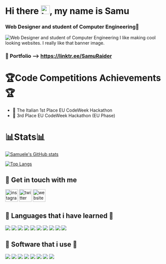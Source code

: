 # Hi there <img src="https://user-images.githubusercontent.com/1303154/88677602-1635ba80-d120-11ea-84d8-d263ba5fc3c0.gif" width="28px" alt="hi">, my name is Samu 
### **Web Designer** and student of **Computer Engineering**🌹
![**Web Designer** and student of **Computer Engineering**](https://pbs.twimg.com/profile_banners/1083878404225724416/1641803588/1500x500)
I like making cool looking websites.
I really like that banner image.

### 🔗 Portfolio --> https://linktr.ee/SamuRaider

# 🏆Code Competitions Achievements 🏆 <br>
* 🥇 The Italian 1st Place EU CodeWeek Hackathon <br>
* 🥉 3rd Place EU CodeWeek Hackathon (EU Phase)<br>
# 📊Stats📊  
[![Samuele's GitHub stats](https://github-readme-stats.vercel.app/api?username=SamueleStabile&show_icons=true&theme=tokyonight)](https://github.com/SamueleStabile/github-readme-stats)

[![Top Langs](https://github-readme-stats.vercel.app/api/top-langs/?username=SamueleStabile&layout=compact)](https://github.com/SamueleStabile/github-readme-stats)

## 👥 Get in touch with me
[<img src='https://cdn.jsdelivr.net/npm/simple-icons@3.0.1/icons/instagram.svg' alt='instagram' height='40'>](https://www.instagram.com/samu_raid/)  [<img src='https://cdn.jsdelivr.net/npm/simple-icons@3.0.1/icons/twitter.svg' alt='twitter' height='40'>](https://twitter.com/SamuRaider_)  [<img src='https://cdn.jsdelivr.net/npm/simple-icons@3.0.1/icons/icloud.svg' alt='website' height='40'>](https://linktr.ee/SamuRaider)  

## 🍕 Languages that i have learned 🍕
<p>
  <img src="https://img.shields.io/badge/c-%2300599C.svg?style=for-the-badge&logo=c&logoColor=white">
  <img src="https://img.shields.io/badge/c++-%2300599C.svg?style=for-the-badge&logo=c%2B%2B&logoColor=white">
  <img src="https://img.shields.io/badge/c%23-%23239120.svg?style=for-the-badge&logo=c-sharp&logoColor=white">
  <img src="https://img.shields.io/badge/html5-%23E34F26.svg?style=for-the-badge&logo=html5&logoColor=white">
  <img src="https://img.shields.io/badge/css3-%231572B6.svg?style=for-the-badge&logo=css3&logoColor=white">
  <img src="https://img.shields.io/badge/php-%23777BB4.svg?style=for-the-badge&logo=php&logoColor=white">
  <img src="https://img.shields.io/badge/bootstrap-%23563D7C.svg?style=for-the-badge&logo=bootstrap&logoColor=white">
  <img src="https://img.shields.io/badge/vite.js-6DA55F?style=for-the-badge&logo=node.js&logoColor=white">
  <img src="https://img.shields.io/badge/mysql-%2300f.svg?style=for-the-badge&logo=mysql&logoColor=white">
  <img src="https://img.shields.io/badge/MIPS-%2300599C.svg?style=for-the-badge&logo=Assembly&logoColor=white">
</p>

## 🍔 Software that i use 🍔
<p>
  <img src="https://img.shields.io/badge/Visual%20Studio%20Code-0078d7.svg?style=for-the-badge&logo=visual-studio-code&logoColor=white">
  <img src="https://img.shields.io/badge/Visual%20Studio-5C2D91.svg?style=for-the-badge&logo=visual-studio&logoColor=white">
  <img src="https://img.shields.io/badge/adobephotoshop-%2331A8FF.svg?style=for-the-badge&logo=adobephotoshop&logoColor=white"> 
  <img src="https://img.shields.io/badge/adobeillustrator-%ffa500.svg?style=for-the-badge&logo=adobeillustrator&logoColor=white">
   <img src="https://img.shields.io/badge/adobepremiere-%2331A8FF.svg?style=for-the-badge&logo=premiere&logoColor=white">
  <img src="https://img.shields.io/badge/Adobe%20XD-470137?style=for-the-badge&logo=Adobe%20XD&logoColor=#FF61F6">
  <img src="https://img.shields.io/badge/Firefox-FF7139?style=for-the-badge&logo=Firefox-Browser&logoColor=white">
  <img src="https://img.shields.io/badge/Google%20Chrome-4285F4?style=for-the-badge&logo=GoogleChrome&logoColor=white">
</p>



<!--
**SamueleStabile/SamueleStabile** is a ✨ _special_ ✨ repository because its `README.md` (this file) appears on your GitHub profile.

Here are some ideas to get you started:

- 🔭 I’m currently working on ...
- 🌱 I’m currently learning ...
- 👯 I’m looking to collaborate on ...
- 🤔 I’m looking for help with ...
- 💬 Ask me about ...
- 📫 How to reach me: ...
- 😄 Pronouns: ...
- ⚡ Fun fact: ...
-->
